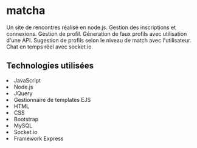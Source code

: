 # matcha
<p>Un site de rencontres réalisé en node.js. Gestion des inscriptions et connexions. Gestion de profil. Géneration de faux profils avec utilisation d'une API. Sugestion de profils selon le niveau de match avec l'utilisateur. Chat en temps réel avec socket.io.</p>
<h2>Technologies utilisées</h2>
<lu>
  <li>JavaScript</li>
  <li>Node.js</li>
  <li>JQuery</li>
  <li>Gestionnaire de templates EJS</li>
  <li>HTML</li>
  <li>CSS</li>
  <li>Bootstrap</li>
  <li>MySQL</li>
  <li>Socket.io</li>
  <li>Framework Express</li>
</lu>
